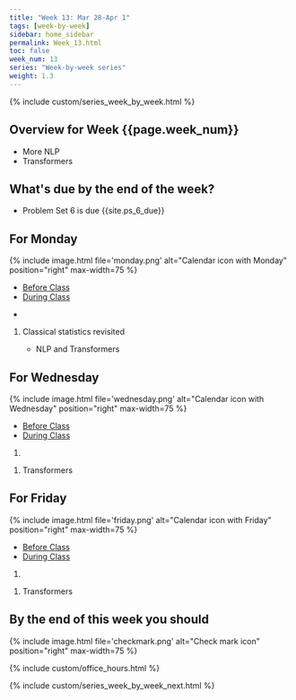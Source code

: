```yaml
---
title: "Week 13: Mar 28-Apr 1"
tags: [week-by-week]
sidebar: home_sidebar
permalink: Week_13.html
toc: false
week_num: 13
series: "Week-by-week series"
weight: 1.3
---
```


{% include custom/series_week_by_week.html %}

## Overview for Week {{page.week_num}}

* More NLP
* Transformers

## What's due by the end of the week?

* Problem Set 6 is due {{site.ps_6_due}}

## For Monday

{% include image.html file='monday.png' alt="Calendar icon with Monday" position="right" max-width=75 %}

<ul id="MondayTabs" class="nav nav-tabs">
    <li class="active"><a href="#MonBefore" data-toggle="tab">Before Class</a></li>
    <li><a href="#MonDuring" data-toggle="tab">During Class</a></li>
</ul>
<div class="tab-content">
  <div role="tabpanel" class="tab-pane active" id="MonBefore">
    <ul>
      <li></li>
    </ul>
  </div>
  <div role="tabpanel" class="tab-pane" id="MonDuring">
    <ol>
      <li>Classical statistics revisited</li>
      <ul>
        <li>NLP and Transformers</li>
    </ol>
  </div>
</div>

## For Wednesday

{% include image.html file='wednesday.png' alt="Calendar icon with Wednesday" position="right" max-width=75 %}

<ul id="WednesdayTabs" class="nav nav-tabs">
    <li class="active"><a href="#WedBefore" data-toggle="tab">Before Class</a></li>
    <li><a href="#WedDuring" data-toggle="tab">During Class</a></li>
</ul>
<div class="tab-content">
    <div role="tabpanel" class="tab-pane active" id="WedBefore">
    <ol>
      <li> </li>
    </ol>
  </div>
  <div role="tabpanel" class="tab-pane" id="WedDuring">
    <ol>
      <li>Transformers</li>
    </ol>
  </div>
</div>

## For Friday

{% include image.html file='friday.png' alt="Calendar icon with Friday" position="right" max-width=75 %}

<ul id="FridayTabs" class="nav nav-tabs">
    <li class="active"><a href="#FriBefore" data-toggle="tab">Before Class</a></li>
    <li><a href="#FriDuring" data-toggle="tab">During Class</a></li>
</ul>
<div class="tab-content">
    <div role="tabpanel" class="tab-pane active" id="FriBefore">
      <ol>
        <li> </li>
      </ol>
    </div>
    <div role="tabpanel" class="tab-pane" id="FriDuring">
      <ol>
        <li> Transformers</li>
      </ol>
    </div>
</div>

## By the end of this week you should

{% include image.html file='checkmark.png' alt="Check mark icon" position="right" max-width=75 %}



{% include custom/office_hours.html %}

{% include custom/series_week_by_week_next.html %}